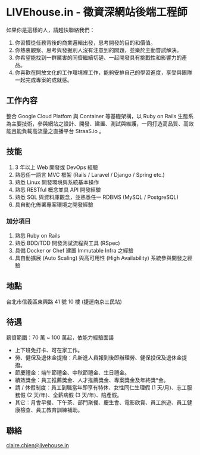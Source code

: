 # LIVEhouse.in - 徵資深網站後端工程師

如果你是這樣的人，請趕快聯絡我們：

1. 你習慣從任務背後的商業邏輯出發，思考開發的目的和價值。
2. 你熱衷觀察、思考與發掘別人沒有注意到的問題，並樂於主動嘗試解決。
3. 你希望能找到一群厲害的同儕繼續切磋、一起開發具有挑戰性和影響力的產品。
4. 你喜歡在開放文化的工作環境裡工作，能夠安排自己的學習進度，享受與團隊一起完成專案的成就感。

## 工作內容

整合 Google Cloud Platfom 與 Container 等基礎架構，以 Ruby on Rails 生態系為主要技術，參與網站之設計、開發、建置、測試與維護，一同打造高品質、高效能且能負載高流量之直播平台 StraaS.io 。

## 技能

1. 3 年以上 Web 開發或 DevOps 經驗
2. 熟悉任一語言 MVC 框架 (Rails / Laravel / Django / Spring etc.)
3. 熟悉 Linux 開發環境與系統基本操作
4. 熟悉 RESTful 概念並具 API 開發經驗
5. 熟悉 SQL 與資料庫觀念，並熟悉任一 RDBMS (MySQL / PostgreSQL)
6. 具自動化佈署專案環境之開發經驗

### 加分項目

1. 熟悉 Ruby on Rails
2. 熟悉 BDD/TDD 開發測試流程與工具 (RSpec)
3. 具備 Docker or Chef 建置 Immutable Infra 之經驗
4. 具自動擴展 (Auto Scaling) 與高可用性 (High Availability) 系統參與開發之經驗

## 地點

台北市信義區東興路 41 號 10 樓 (捷運南京三民站)

## 待遇

薪資範圍：70 萬 ~ 100 萬起，依能力經驗面議

* 上下班免打卡、可在家工作。
* 勞、健保及退休金提撥：凡新進人員報到後即辦理勞、健保投保及退休金提撥。
* 節慶禮金：端午節禮金、中秋節禮金、生日禮金。
* 績效獎金：員工推薦獎金、人才推薦獎金、專案獎金及年終獎*金。
* 請 / 休假制度：員工到職當年即享有特休、女性同仁生理假 (1 天/月)、志工服務假 (2 天/年)、全薪病假 (3 天/年)、陪產假。
* 其它：月會早餐、下午茶、部門聚餐、慶生會、電影欣賞、員工旅遊、員工健康檢查、員工教育訓練補助。

## 聯絡

claire.chien@livehouse.in
